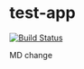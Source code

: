 # test-app

[![Build Status](http://jenkins.local.net:8080/job/test/job/feature%252Fdummy-feature/badge/icon)](http://jenkins.local.net:8080/job/test/job/feature%252Fdummy-feature/badge/icon)

MD change
